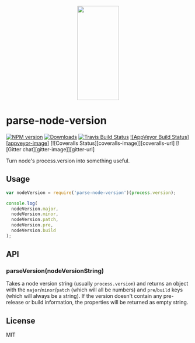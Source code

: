 <p align="center">
  <a href="http://gulpjs.com">
    <img height="257" width="114" src="https://raw.githubusercontent.com/gulpjs/artwork/master/gulp-2x.png">
  </a>
</p>

# parse-node-version

[![NPM version][npm-image]][npm-url] [![Downloads][downloads-image]][npm-url] [![Travis Build Status][travis-image]][travis-url] [![AppVeyor Build Status][appveyor-image]][appveyor-url] [![Coveralls Status][coveralls-image]][coveralls-url] [![Gitter chat][gitter-image]][gitter-url]

Turn node's process.version into something useful.

## Usage

```js
var nodeVersion = require('parse-node-version')(process.version);

console.log(
  nodeVersion.major,
  nodeVersion.minor,
  nodeVersion.patch,
  nodeVersion.pre,
  nodeVersion.build
);
```

## API

### parseVersion(nodeVersionString)

Takes a node version string (usually `process.version`) and returns an object with the `major`/`minor`/`patch` (which will all be numbers) and `pre`/`build` keys (which will always be a string). If the version doesn't contain any pre-release or build information, the properties will be returned as empty string.

## License

MIT

[downloads-image]: http://img.shields.io/npm/dm/parse-node-version.svg
[npm-url]: https://www.npmjs.com/package/parse-node-version
[npm-image]: http://img.shields.io/npm/v/parse-node-version.svg

[travis-url]: https://travis-ci.org/gulpjs/parse-node-version
[travis-image]: http://img.shields.io/travis/gulpjs/parse-node-version.svg?label=travis-ci

[appveyor-url]: https://ci.